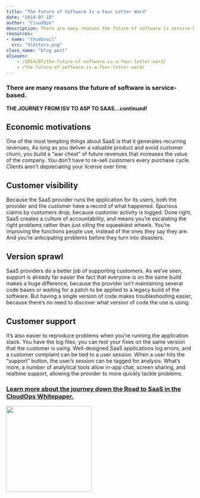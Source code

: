 ```yaml
---
title: "The Future of Software Is a Four Letter Word"
date: "2014-07-18"
author: "CloudOps"
description: There are many reasons the future of software is service-based. THE JOURNEY FROM ISV TO ASP TO SAAS…continued!
resources:
- name: "thumbnail"
  src: "4letters.png"
class_name: "blog post"
aliases:
    - /2014/07/the-future-of-software-is-a-four-letter-word/
    - /the-future-of-software-is-a-four-letter-word/
---
```



<h3><strong>There are many reasons the future of software is service-based.</strong></h3><p><strong>THE JOURNEY FROM ISV TO ASP TO SAAS…continued!</strong></p><h2>Economic motivations</h2><p>One of the most tempting things about SaaS is that it generates recurring revenues, As long as you deliver a valuable product and avoid customer churn, you build a “war chest” of future revenues that increases the value of the company. You don’t have to re-sell customers every purchase cycle. Clients aren’t depreciating your license over time.</p><h2>Customer visibility</h2><p>Because the SaaS provider runs the application for its users, both the provider and the customer have a record of what happened. Spurious claims by customers drop, because customer activity is logged. Done right, SaaS creates a culture of accountability, and means you’re escalating the right problems rather than just oiling the squeakiest wheels. You’re improving the functions people use, instead of the ones they say they are. And you’re anticipating problems before they turn into disasters.</p><h2>Version sprawl</h2><p>SaaS providers do a better job of supporting customers. As we’ve seen, support is already far easier the fact that everyone is on the same build makes a huge difference, because the provider isn’t maintaining several code bases or waiting for a patch to be applied to a legacy build of the software. But having a single version of code makes troubleshooting easier, because there’s no need to discover what version of code the use is using.</p><h2>Customer support</h2><p>It’s also easier to reproduce problems when you’re running the application stack. You have the log files; you can test your fixes on the same version that the customer is using. Well-designed SaaS applications log errors, and a customer complaint can be tied to a user session. When a user hits the “support” button, the user’s session can be tagged for analysis. What’s more, a number of analytical tools allow in-app chat, screen sharing, and realtime support, allowing the provider to more quickly tackle problems.</p><h3><a href="/resources/white-papers/road-to-saas/">Learn more about the journey down the Road to SaaS in the CloudOps Whitepaper.</a></h3><p><a href="/resources/white-papers/road-to-saas/"><img style="width: 230px;" src="/images/blog/post/Download-Whitepaper-CTA.png"></a></p>
